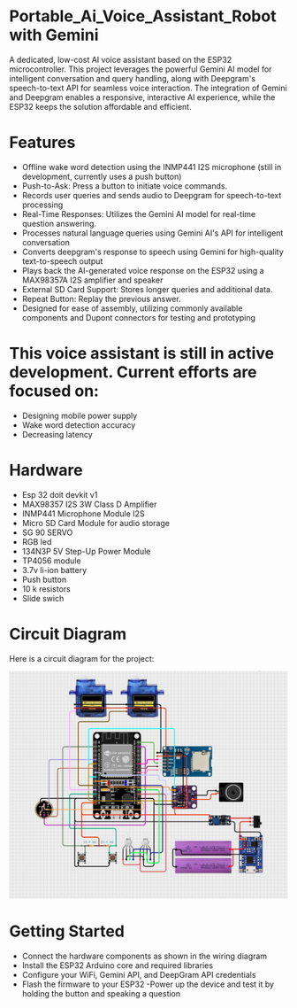 # Portable_Ai_Voice_Assistant_Robot with Gemini
A dedicated, low-cost AI voice assistant based on the ESP32 microcontroller. This project leverages the powerful Gemini AI model for intelligent conversation and query handling, along with Deepgram's speech-to-text API for seamless voice interaction. The integration of Gemini and Deepgram enables a responsive, interactive AI experience, while the ESP32 keeps the solution affordable and efficient.

# Features
- Offline wake word detection using the INMP441 I2S microphone (still in development, currently uses a push button)
- Push-to-Ask: Press a button to initiate voice commands.
- Records user queries and sends audio to Deepgram for speech-to-text processing
- Real-Time Responses: Utilizes the Gemini AI model for real-time question answering.
- Processes natural language queries using Gemini AI's API for intelligent conversation
- Converts deepgram's response to speech using Gemini for high-quality text-to-speech output
- Plays back the AI-generated voice response on the ESP32 using a MAX98357A I2S amplifier and speaker
- External SD Card Support: Stores longer queries and additional data.
- Repeat Button: Replay the previous answer.
- Designed for ease of assembly, utilizing commonly available components and Dupont connectors for testing and prototyping

# This voice assistant is still in active development. Current efforts are focused on:
- Designing mobile power supply 
- Wake word detection accuracy
- Decreasing latency

# Hardware
- Esp 32 doit devkit v1
- MAX98357 I2S 3W Class D Amplifier 
- INMP441  Microphone Module I2S
- Micro SD Card Module for audio storage
- SG 90 SERVO
- RGB led
- 134N3P 5V Step-Up Power Module
- TP4056 module
- 3.7v li-ion battery
- Push button 
- 10 k resistors 
- Slide swich

# Circuit Diagram
Here is a circuit diagram for the project:

![Circuit Diagram](circuitdiagram.jpeg)

# Getting Started
- Connect the hardware components as shown in the wiring diagram 
- Install the ESP32 Arduino core and required libraries
- Configure your WiFi, Gemini API, and DeepGram API credentials
- Flash the firmware to your ESP32
-Power up the device and test it by holding the button and speaking a question
